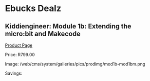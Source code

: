 
# Ebucks Dealz
## Kiddiengineer: Module 1b: Extending the micro:bit and Makecode
[Product Page](https://www.ebucks.com/web/shop/productSelected.do?prodId=1201974466&catId=1190841123)

Price: R799.00

Image: /web/cms/system/galleries/pics/prodimg/mod1b-mod1bm.png

Savings: 


	